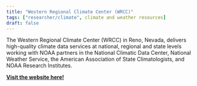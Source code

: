 ```yaml
---
title: "Western Regional Climate Center (WRCC)"
tags: ["researcher/climate", climate and weather resources]
draft: false
---
```


The Western Regional Climate Center (WRCC) in Reno, Nevada, delivers high-quality climate data services at national, regional and state levels working with NOAA partners in the National Climatic Data Center, National Weather Service, the American Association of State Climatologists, and NOAA Research Institutes. 

[**Visit the website here!**](https://www.dri.edu/western-regional-climate-center/)



